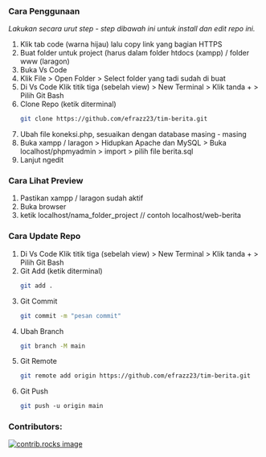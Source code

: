 ### Cara Penggunaan

_Lakukan secara urut step - step dibawah ini untuk install dan edit repo ini._
1. Klik tab code (warna hijau) lalu copy link yang bagian HTTPS
2. Buat folder untuk project (harus dalam folder htdocs (xampp) / folder www (laragon)
3. Buka Vs Code
4. Klik File > Open Folder > Select folder yang tadi sudah di buat
5. Di Vs Code Klik titik tiga (sebelah view) > New Terminal > Klik tanda + > Pilih Git Bash
6. Clone Repo (ketik diterminal)
   ```sh
   git clone https://github.com/efrazz23/tim-berita.git
   ```
7. Ubah file koneksi.php, sesuaikan dengan database masing - masing
7. Buka xampp / laragon > Hidupkan Apache dan MySQL > Buka localhost/phpmyadmin > import > pilih file berita.sql
8. Lanjut ngedit

### Cara Lihat Preview

1. Pastikan xampp / laragon sudah aktif
2. Buka browser
3. ketik localhost/nama_folder_project // contoh localhost/web-berita

### Cara Update Repo

1. Di Vs Code Klik titik tiga (sebelah view) > New Terminal > Klik tanda + > Pilih Git Bash
2. Git Add (ketik diterminal)
   ```sh
   git add .
   ```
3. Git Commit
   ```sh
   git commit -m "pesan commit"
   ```
4. Ubah Branch
   ```sh
   git branch -M main
   ```
5. Git Remote
   ```sh
   git remote add origin https://github.com/efrazz23/tim-berita.git
   ```
6. Git Push
   ```sh
   git push -u origin main
   ```

### Contributors:

<a href=" https://github.com/efrazz23/tim-berita/graphs/contributors">
  <img src="https://contrib.rocks/image?repo=efrazz23/tim-berita" alt="contrib.rocks image" />
</a>
